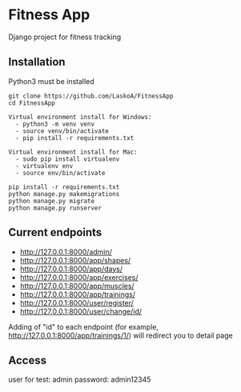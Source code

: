 # Fitness App

Django project for fitness tracking


## Installation

Python3 must be installed

```shell
git clone https://github.com/LaskoA/FitnessApp
cd FitnessApp

Virtual environment install for Windows:
  - python3 -m venv venv
  - source venv/bin/activate
  - pip install -r requirements.txt
  
Virtual environment install for Mac:
  - sudo pip install virtualenv
  - virtualenv env
  - source env/bin/activate

pip install -r requirements.txt  
python manage.py makemigrations
python manage.py migrate
python manage.py runserver
```

## Current endpoints

- http://127.0.0.1:8000/admin/
- http://127.0.0.1:8000/app/shapes/
- http://127.0.0.1:8000/app/days/
- http://127.0.0.1:8000/app/exercises/
- http://127.0.0.1:8000/app/muscles/
- http://127.0.0.1:8000/app/trainings/
- http://127.0.0.1:8000/user/register/
- http://127.0.0.1:8000/user/change/id/

Adding of "id" to each endpoint (for example, http://127.0.0.1:8000/app/trainings/1/) will redirect you to detail page

## Access

user for test: admin
password: admin12345
